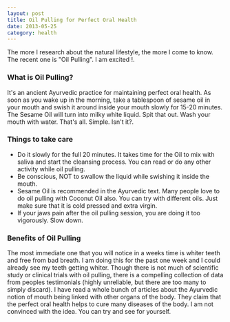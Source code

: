```yaml
---
layout: post
title: Oil Pulling for Perfect Oral Health
date: 2013-05-25
category: health
---
```


The more I research about the natural lifestyle, the more I come to know. The recent one is "Oil Pulling". I am excited !.  
  
### What is Oil Pulling?
  
It's an ancient Ayurvedic practice for maintaining perfect oral health. As soon as you wake up in the morning, take a tablespoon of sesame oil in your mouth and swish it around inside your mouth slowly for 15-20 minutes. The Sesame Oil will turn into milky white liquid. Spit that out. Wash your mouth with water. That's all. Simple. Isn't it?.  
  
### Things to take care
  
* Do it slowly for the full 20 minutes. It takes time for the Oil to mix with saliva and start the cleansing process. You can read or do any other activity while oil pulling.  
* Be conscious, NOT to swallow the liquid while swishing it inside the mouth.  
* Sesame Oil is recommended in the Ayurvedic text. Many people love to do oil pulling with Coconut Oil also. You can try with different oils. Just make sure that it is cold pressed and extra virgin.  
* If your jaws pain after the oil pulling session, you are doing it too vigorously. Slow down.  
  
### Benefits of Oil Pulling
  
The most immediate one that you will notice in a weeks time is whiter teeth and free from bad breath. I am doing this for the past one week and I could already see my teeth getting whiter. Though there is not much of scientific study or clinical trials with oil pulling, there is a compelling collection of data from peoples testimonials (highly unreliable, but there are too many to simply discard). I have read a whole bunch of articles about the Ayurvedic notion of mouth being linked with other organs of the body. They claim that the perfect oral health helps to cure many diseases of the body. I am not convinced with the idea. You can try and see for yourself.
  
